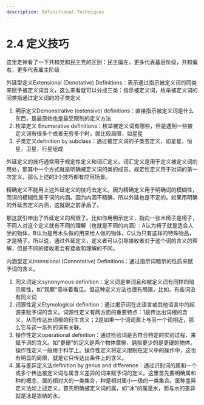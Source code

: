 ```yaml
---
description: Definitional Techniques
---
```


# 2.4 定义技巧

这里走神看了一下共和党和民主党的区别：民主偏左，更多代表基层阶级，共和偏右，更多代表雇主阶级

外延型定义Extensional (Denotative) Definitions：表示通过指示被定义词的同类来赋予被定义词含义，这么来看就可以分成三类：指示被定义词，枚举被定义词的同类指通过定义词的的子类定义

1. 明示定义Demonstrative (ostensive) definitions：直接指示被定义词是什么东西，是最原始也是最受限制的定义方法
2. 枚举定义 Enumerative definitions：枚举被定义词有哪些，但是遇到一些被定义词有很多个或者无穷多个时，就比较局限，如星星
3. 子类定义definition by subclass：通过被定义词的子类去定义，如星星，恒星，卫星，行星组成

外延定义的技巧通常用于规定性定义和词汇定义。词汇定义是用于定义被定义词的用处，那其中一个方式就是明确被定义词的类的成员。规定性定义用于对词的第一次定义，那么上述的3个技巧都有应用场景。

精确定义不能用上述外延定义的技巧去定义。因为精确定义用于明确词的模糊性，而词的模糊性属于词的内涵。因为内涵不精确，所以外延也是不定的。如果用明确的外延去定义内涵，这就跟之前矛盾了。

那这就引申出了外延定义的局限了。比如你用明示定义，指向一张木椅子是椅子，不同人对这个定义就有不同的理解（也就是不同的内涵）：A认为椅子就是适合人坐的物体，B认为是用木头做的用来给人做的物体，C认为只有这样的特殊物品，才是椅子。所以说，通过外延定义，定义者可以引导接收者对于这个词的含义的理解，但是不同的接收者会有接收和理解的不同。

内涵型定义Intensional (Connotative) Definitions：通过指示词暗示的性质来赋予词的含义。

1. 同义词定义synonymous definition：定义词是单词且和被定义词有同样的暗示属性，如”观察“意味着看见。但这种定义方法也很有局限，比如，有些词没有同义词
2. 词源性定义Etymological definition：通过揭示词在此语言或其他语言中的起源来赋予词的含义。词源性定义有两方面的重要特点：1是传达出词根的含义，从而传达出词根的衍生含义；2是如果一个词词源上与另一个词相近，那么它与这一系列的词有关联。
3. 操作性定义operational definition：通过检验词是否符合特定的实验过程，来赋予词的含义。如“更硬”的定义是两个物体摩擦，磨损更少的是更硬的物体。操作性定义一般用于科学上。操作性定义将定义限制在定义中的操作中，这也有明显的局限，就是它只传达出条件上的含义。&#x20;
4. 属与差异定义法definition by genus and difference：通过识别词的属和一个或多个传达被定义词与属含义差异的词来赋予词的定义。这里首先要明确属和种的概念，属的相对大的一类集合，种是相对属小一级的一类集合。属种差异定义法如上述定义，首先明确被定义词的属，如“冰”的属是水，而与水的差异就是冰是冻结的水。





